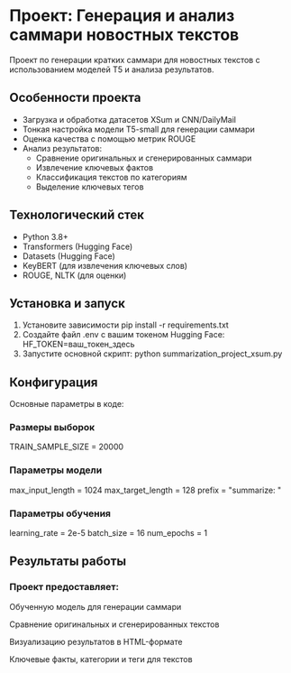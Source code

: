 # Проект: Генерация и анализ саммари новостных текстов

Проект по генерации кратких саммари для новостных текстов с использованием моделей T5 и анализа результатов.

## Особенности проекта

- Загрузка и обработка датасетов XSum и CNN/DailyMail
- Тонкая настройка модели T5-small для генерации саммари
- Оценка качества с помощью метрик ROUGE
- Анализ результатов:
  - Сравнение оригинальных и сгенерированных саммари
  - Извлечение ключевых фактов
  - Классификация текстов по категориям
  - Выделение ключевых тегов

## Технологический стек

- Python 3.8+
- Transformers (Hugging Face)
- Datasets (Hugging Face)
- KeyBERT (для извлечения ключевых слов)
- ROUGE, NLTK (для оценки)

## Установка и запуск

1. Установите зависимости pip install -r requirements.txt
2. Создайте файл .env с вашим токеном Hugging Face:
HF_TOKEN=ваш_токен_здесь
3. Запустите основной скрипт:
python summarization_project_xsum.py

## Конфигурация

Основные параметры в коде:
### Размеры выборок
TRAIN_SAMPLE_SIZE = 20000

### Параметры модели
max_input_length = 1024
max_target_length = 128
prefix = "summarize: "

### Параметры обучения
learning_rate = 2e-5
batch_size = 16
num_epochs = 1

## Результаты работы

### Проект предоставляет:

Обученную модель для генерации саммари

Сравнение оригинальных и сгенерированных текстов

Визуализацию результатов в HTML-формате

Ключевые факты, категории и теги для текстов


